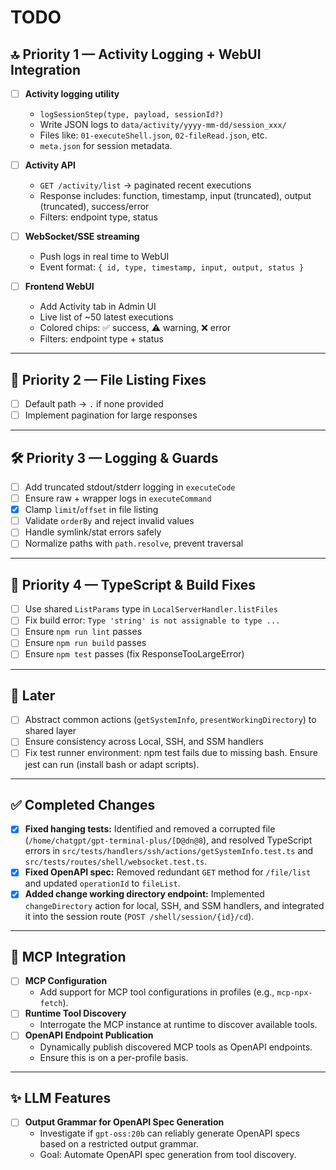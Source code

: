 # TODO

## 🔝 Priority 1 — Activity Logging + WebUI Integration
- [ ] **Activity logging utility**
  - `logSessionStep(type, payload, sessionId?)`
  - Write JSON logs to `data/activity/yyyy-mm-dd/session_xxx/`
  - Files like: `01-executeShell.json`, `02-fileRead.json`, etc.
  - `meta.json` for session metadata.

- [ ] **Activity API**
  - `GET /activity/list` → paginated recent executions
  - Response includes: function, timestamp, input (truncated), output (truncated), success/error
  - Filters: endpoint type, status

- [ ] **WebSocket/SSE streaming**
  - Push logs in real time to WebUI
  - Event format: `{ id, type, timestamp, input, output, status }`

- [ ] **Frontend WebUI**
  - Add Activity tab in Admin UI
  - Live list of ~50 latest executions
  - Colored chips: ✅ success, ⚠️ warning, ❌ error
  - Filters: endpoint type + status

---

## 🔧 Priority 2 — File Listing Fixes
- [ ] Default path → `.` if none provided
- [ ] Implement pagination for large responses

---

## 🛠 Priority 3 — Logging & Guards
- [ ] Add truncated stdout/stderr logging in `executeCode`
- [ ] Ensure raw + wrapper logs in `executeCommand`
- [x] Clamp `limit`/`offset` in file listing
- [ ] Validate `orderBy` and reject invalid values
- [ ] Handle symlink/stat errors safely
- [ ] Normalize paths with `path.resolve`, prevent traversal

---

## 🧱 Priority 4 — TypeScript & Build Fixes
- [ ] Use shared `ListParams` type in `LocalServerHandler.listFiles`
- [ ] Fix build error: `Type 'string' is not assignable to type ...`
- [ ] Ensure `npm run lint` passes
- [ ] Ensure `npm run build` passes
- [ ] Ensure `npm test` passes (fix ResponseTooLargeError)

---

## 📝 Later
- [ ] Abstract common actions (`getSystemInfo`, `presentWorkingDirectory`) to shared layer
- [ ] Ensure consistency across Local, SSH, and SSM handlers
- [ ] Fix test runner environment: npm test fails due to missing bash. Ensure jest can run (install bash or adapt scripts).

---

## ✅ Completed Changes
- [x] **Fixed hanging tests:** Identified and removed a corrupted file (`/home/chatgpt/gpt-terminal-plus/[D@dn@8`), and resolved TypeScript errors in `src/tests/handlers/ssh/actions/getSystemInfo.test.ts` and `src/tests/routes/shell/websocket.test.ts`.
- [x] **Fixed OpenAPI spec:** Removed redundant `GET` method for `/file/list` and updated `operationId` to `fileList`.
- [x] **Added change working directory endpoint:** Implemented `changeDirectory` action for local, SSH, and SSM handlers, and integrated it into the session route (`POST /shell/session/{id}/cd`).

---

## 🚀 MCP Integration
- [ ] **MCP Configuration**
  - Add support for MCP tool configurations in profiles (e.g., `mcp-npx-fetch`).
- [ ] **Runtime Tool Discovery**
  - Interrogate the MCP instance at runtime to discover available tools.
- [ ] **OpenAPI Endpoint Publication**
  - Dynamically publish discovered MCP tools as OpenAPI endpoints.
  - Ensure this is on a per-profile basis.

---

## ✨ LLM Features
- [ ] **Output Grammar for OpenAPI Spec Generation**
  - Investigate if `gpt-oss:20b` can reliably generate OpenAPI specs based on a restricted output grammar.
  - Goal: Automate OpenAPI spec generation from tool discovery.